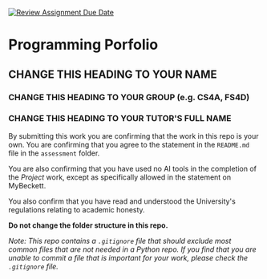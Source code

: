 [![Review Assignment Due Date](https://classroom.github.com/assets/deadline-readme-button-22041afd0340ce965d47ae6ef1cefeee28c7c493a6346c4f15d667ab976d596c.svg)](https://classroom.github.com/a/pSC4p5Rn)
# Programming Porfolio

## CHANGE THIS HEADING TO YOUR NAME

### CHANGE THIS HEADING TO YOUR GROUP (e.g. CS4A, FS4D)
### CHANGE THIS HEADING TO YOUR TUTOR'S FULL NAME

By submitting this work you are confirming that the work in this repo is your own. You are confirming that you agree to the statement in the ``README.md`` file in the ``assessment`` folder. 

You are also confirming that you have used no AI tools in the completion of the _Project_ work, except as specifically allowed in the statement on MyBeckett.

You also confirm that you have read and understood the University's regulations relating to academic honesty.

**Do not change the folder structure in this repo.** 

*Note: This repo contains a ``.gitignore`` file that should exclude most common files that are not needed in a Python repo. If you find that you are unable to commit a file that is important for your work, please check the ``.gitignore`` file.*
